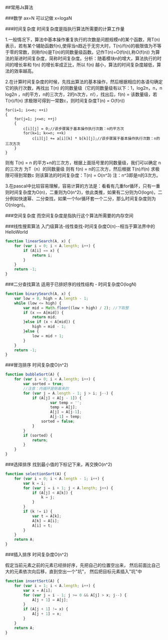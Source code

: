 ##常用Js算法

###数学
ax=N 可以记做 x=logaN

###时间复杂度
时间复杂度是指执行算法所需要的计算工作量

1.一般情况下，算法中基本操作重复执行的次数是问题规模n的某个函数，用T(n)表示，若有某个辅助函数f(n),使得当n趋近于无穷大时，T(n)/f(n)的极限值为不等于零的常数，则称f(n)是T(n)的同数量级函数。记作T(n)=O(f(n)),称O(f(n)) 为算法的渐进时间复杂度，简称时间复杂度。分析：随着模块n的增大，算法执行的时间的增长率和 f(n) 的增长率成正比，所以 f(n) 越小，算法的时间复杂度越低，算法的效率越高。

2.在计算时间复杂度的时候，先找出算法的基本操作，然后根据相应的各语句确定它的执行次数，再找出 T(n) 的同数量级（它的同数量级有以下：1，log2n，n，n log2n ，n的平方，n的三次方，2的n次方，n!），找出后，f(n) = 该数量级，若 T(n)/f(n) 求极限可得到一常数c，则时间复杂度T(n) = O(f(n))

```
for(i=1; i<=n; ++i)
{
    for(j=1; j<=n; ++j)
    {
        c[i][j] = 0;//该步骤属于基本操作执行次数：n的平方次
        for(k=1; k<=n; ++k)
            c[i][j] += a[i][k] * b[k][j];//该步骤属于基本操作执行次数：n的三次方次
    }
}
```

则有 T(n) = n 的平方+n的三次方，根据上面括号里的同数量级，我们可以确定 n的三次方 为T（n）的同数量级
则有 f(n) = n的三次方，然后根据 T(n)/f(n) 求极限可得到常数c
则该算法的时间复杂度：T(n) = O(n^3) 注：n^3即是n的3次方。

3.在pascal中比较容易理解，容易计算的方法是：看看有几重for循环，只有一重则时间复杂度为O(n)，二重则为O(n^2)，依此类推，如果有二分则为O(logn)，二分例如快速幂、二分查找，如果一个for循环套一个二分，那么时间复杂度则为O(nlogn)。



###空间复杂度
而空间复杂度是指执行这个算法所需要的内存空间



###线性搜索算法
入门级算法-线性查找-时间复杂度O(n)--相当于算法界中的HelloWorld

```javascript
function linearSearch(A, x) {
    for (var i = 0; i < A.length; i++) {
        if (A[i] == x) {
            return i;
        }
    }
    return -1;
}
```

###二分查找算法
适用于已排好序的线性结构 - 时间复杂度O(logN)

```javascript
function binarySearch(A, x) {
    var low = 0, high = A.length - 1;
    while (low <= high) {
        var mid = Math.floor((low + high) / 2); //下取整
        if (x == A[mid]) {
            return mid;
        }else if (x < A[mid]) {
            high = mid - 1;
        }else { 
            low = mid + 1;
        }
    }
    return -1;
}
```

###冒泡排序
时间复杂度O(n^2)

```javascript
function bubbleSort(A) {
    for (var i = 0; i < A.length; i++) {
        var sorted = true;
        //注意：内循环是倒着来的
        for (var j = A.length - 1; j > i; j--) {
            if (A[j] < A[j - 1]) {
            		var temp = '';
            		temp = A[j];
            		A[j] = A[j-1];
            		A[j-1] = temp;
                sorted = false;
            }
        }
        if (sorted) {
            return;
        }
    }
}
```

###选择排序
找到最小值的下标记下来，再交换O(n^2)

```javascript
function selectionSort(A) {
    for (var i = 0; i < A.length - 1; i++) {
        var k = i;
        for (var j = i + 1; j < A.length; j++) {
            if (A[j] < A[k]) {
                k = j;
            }
        }
        if (k != i) {
            var t = A[k];
            A[k] = A[i];
            A[i] = t;
        }
    }
    return A;
}
```

###插入排序
时间复杂度O(n^2) 

假定当前元素之前的元素已经排好序，先把自己的位置空出来，
然后前面比自己大的元素依次向后移，直到空出一个"坑"，
然后把目标元素插入"坑"中

```javascript
function insertSort(A) {
    for (var i = 1; i < A.length; i++) {
        var x = A[i];
        for (var j = i - 1; j >= 0 && A[j] > x; j--) {
            A[j + 1] = A[j];
        }
        if (A[j + 1] != x) {
            A[j + 1] = x;
        }
    }
    return A;
}
```


